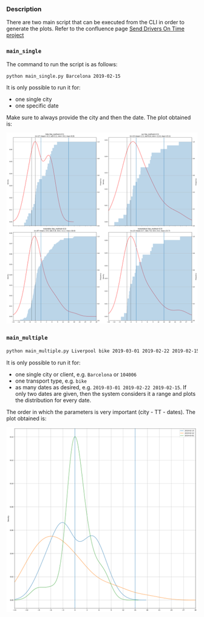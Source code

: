 ### Description

There are two main script that can be executed from the CLI in order to generate the plots. Refer to the confluence page [Send Drivers On Time project](https://stuart-team.atlassian.net/wiki/spaces/Disco/pages/775487707/Send+drivers+on+time)

### `main_single`

The command to run the script is as follows:

```bash
python main_single.py Barcelona 2019-02-15
```

It is only possible to run it for:

- one single city
- one specific date

Make sure to always provide the city and then the date. The plot obtained is:

![Barcelona 2019-02-15](https://github.com/juanmanuelperez/dataanalysis/blob/master/sendDriversOnTime/charts/single/2019-02-15_Barcelona_0.5.png)

### `main_multiple`

```bash
python main_multiple.py Liverpool bike 2019-03-01 2019-02-22 2019-02-15
```

It is only possible to run it for:

- one single city or client, e.g. `Barcelona` or `104006`
- one transport type, e.g. `bike`
- as many dates as desired, e.g. `2019-03-01 2019-02-22 2019-02-15`. If only two dates are given, then the system considers it a range and plots the distribution for every date.

The order in which the parameters is very important (city - TT - dates). The plot obtained is:

![Barcelona bike 2019-03-01 2019-02-22 2019-02-15](https://github.com/juanmanuelperez/dataanalysis/blob/master/sendDriversOnTime/charts/multiple_dist/2019-03-04T130536_dist_Barcelona_bike_0.5.png)
